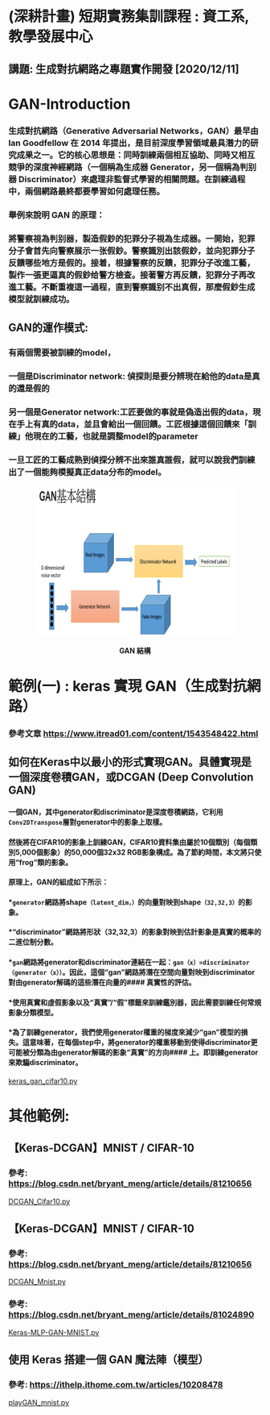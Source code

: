 # (深耕計畫) 短期實務集訓課程 : 資工系, 教學發展中心
## 講題: 生成對抗網路之專題實作開發 [2020/12/11]


# GAN-Introduction

### 生成對抗網路（Generative Adversarial Networks，GAN）最早由 Ian Goodfellow 在 2014 年提出，是目前深度學習領域最具潛力的研究成果之一。它的核心思想是：同時訓練兩個相互協助、同時又相互競爭的深度神經網路（一個稱為生成器 Generator，另一個稱為判别器 Discriminator）來處理非監督式學習的相關問題。在訓練過程中，兩個網路最終都要學習如何處理任務。

### 舉例來說明 GAN 的原理：
### 將警察視為判别器，製造假鈔的犯罪分子視為生成器。一開始，犯罪分子會首先向警察展示一张假鈔。警察識別出該假鈔，並向犯罪分子反饋哪些地方是假的。接着，根據警察的反饋，犯罪分子改進工藝，製作一張更逼真的假鈔给警方檢查。接著警方再反饋，犯罪分子再改進工藝。不斷重複這一過程，直到警察識别不出真假，那麼假鈔生成模型就訓練成功。

## GAN的運作模式:
### 有兩個需要被訓練的model，
### 一個是Discriminator network: 偵探則是要分辨現在給他的data是真的還是假的
### 另一個是Generator network:工匠要做的事就是偽造出假的data，現在手上有真的data，並且會給出一個回饋。工匠根據這個回饋來「訓練」他現在的工藝，也就是調整model的parameter
### 一旦工匠的工藝成熟到偵探分辨不出來誰真誰假，就可以說我們訓練出了一個能夠模擬真正data分布的model。


<p align="center">
    <img src="https://github.com/GwoChuanLee/GAN-Introduction/blob/main/GAN1.png" alt="Sample"  width="400" height="300">
    <p align="center">
        <b>GAN 結構</b>
    </p>
</p>


# 範例(一) : keras 實現 GAN（生成對抗網路）
### 參考文章 https://www.itread01.com/content/1543548422.html


## 如何在Keras中以最小的形式實現GAN。具體實現是一個深度卷積GAN，或DCGAN (Deep Convolution GAN)
#### 一個GAN，其中generator和discriminator是深度卷積網路，它利用`Conv2DTranspose`層對generator中的影象上取樣。
#### 然後將在CIFAR10的影象上訓練GAN，CIFAR10資料集由屬於10個類別（每個類別5,000個影象）的50,000個32x32 RGB影象構成。為了節約時間，本文將只使用“frog”類的影象。


#### 原理上，GAN的組成如下所示：
#### *`generator`網路將shape`（latent_dim，）`的向量對映到shape`（32,32,3）`的影象。
#### *“discriminator”網路將形狀（32,32,3）的影象對映到估計影象是真實的概率的二進位制分數。
####  *`gan`網路將generator和discriminator連結在一起：`gan（x）=discriminator（generator（x））`。因此，這個“gan”網路將潛在空間向量對映到discriminator對由generator解碼的這些潛在向量的#### 真實性的評估。
#### *使用真實和虛假影象以及“真實”/“假”標籤來訓練鑑別器，因此需要訓練任何常規影象分類模型。
#### *為了訓練generator，我們使用generator權重的梯度來減少“gan”模型的損失。這意味著，在每個step中，將generator的權重移動到使得discriminator更可能被分類為由generator解碼的影象“真實”的方向#### 上。即訓練generator來欺騙discriminator。

<a href="https://github.com/GwoChuanLee/GAN-Introduction/blob/master/keras_gan_cifar10.py">keras_gan_cifar10.py </a>

# 其他範例:

## 【Keras-DCGAN】MNIST / CIFAR-10
### 參考:  https://blog.csdn.net/bryant_meng/article/details/81210656
<a href="https://github.com/GwoChuanLee/GAN-Introduction/blob/master/DCGAN_Cifar10.py">DCGAN_Cifar10.py </a>

## 【Keras-DCGAN】MNIST / CIFAR-10
### 參考:  https://blog.csdn.net/bryant_meng/article/details/81210656
<a href="https://github.com/GwoChuanLee/GAN-Introduction/blob/master/DCGAN_Mnist.py">DCGAN_Mnist.py </a>

### 參考:  https://blog.csdn.net/bryant_meng/article/details/81024890
<a href="https://github.com/GwoChuanLee/GAN-Introduction/blob/master/Keras_MLP-GAN-MNIST.py">Keras-MLP-GAN-MNIST.py </a>

## 使用 Keras 搭建一個 GAN 魔法陣（模型）
### 參考:   https://ithelp.ithome.com.tw/articles/10208478
<a href="https://github.com/GwoChuanLee/GAN-Introduction/blob/master/playGAN_mnist.py">playGAN_mnist.py</a>






   
